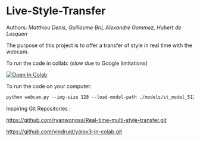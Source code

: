 # Live-Style-Transfer

Authors: *Matthieu Denis, Guillaume Bril, Alexandre Gommez, Hubert de Lesquen*

The purpose of this project is to offer a transfer of style in real time with the webcam.

To run the code in collab: (slow due to Google limitations)


[![Open In Colab](https://colab.research.google.com/assets/colab-badge.svg)](https://colab.research.google.com/github/dabidou025/Live-Style-Transfer/blob/main/Live_Style_Transfer.ipynb)

To run the code on your computer:
```markdown
python webcam.py --img-size 128 --load-model-path ./models/st_model_512_80k_12.pth --styles-path ./styles
```

Inspiring Git Repositories :

https://github.com/ryanwongsa/Real-time-multi-style-transfer.git

https://github.com/vindruid/yolov3-in-colab.git
